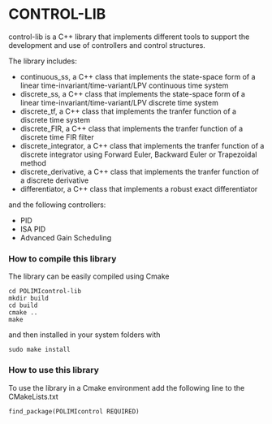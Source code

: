# CONTROL-LIB #

control-lib is a C++ library that implements different tools to support the development and use of controllers and control structures.

The library includes:

* continuous_ss, a C++ class that implements the state-space form of a linear time-invariant/time-variant/LPV continuous time system
* discrete_ss, a C++ class that implements the state-space form of a linear time-invariant/time-variant/LPV discrete time system
* discrete_tf, a C++ class that implements the tranfer function of a discrete time system
* discrete_FIR, a C++ class that implements the tranfer function of a discrete time FIR filter
* discrete_integrator, a C++ class that implements the tranfer function of a discrete integrator using Forward Euler, Backward Euler or Trapezoidal method
* discrete_derivative, a C++ class that implements the tranfer function of a discrete derivative
* differentiator, a C++ class that implements a robust exact differentiator

and the following controllers:

* PID
* ISA PID
* Advanced Gain Scheduling

### How to compile this library ###

The library can be easily compiled using Cmake 
```
cd POLIMIcontrol-lib
mkdir build
cd build
cmake ..
make
```
and then installed in your system folders with
```
sudo make install
```

### How to use this library ###

To use the library in a Cmake environment add the following line to the CMakeLists.txt

```
find_package(POLIMIcontrol REQUIRED)
```
